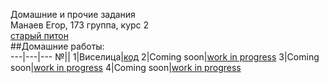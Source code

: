 Домашние и прочие задания  
Манаев Егор, 173 группа, курс 2  
[старый питон](https://github.com/Daedling/Python)  
##Домашние работы:  
---|---|---
№||
1|Виселица|[код]()
2|Coming soon|[work in progress](https://gph.is/2c4xE2k)
3|Coming soon|[work in progress](https://gph.is/2c4xE2k)
4|Coming soon|[work in progress](https://gph.is/2c4xE2k)
